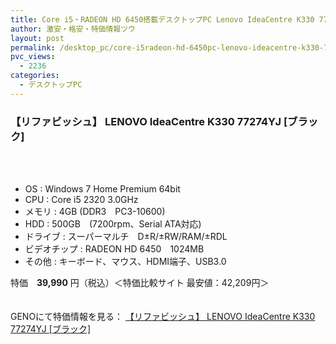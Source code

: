 ```yaml
---
title: Core i5・RADEON HD 6450搭載デスクトップPC Lenovo IdeaCentre K330 77274YJ リファビッシュ特価43990円！
author: 激安・格安・特価情報ツウ
layout: post
permalink: /desktop_pc/core-i5radeon-hd-6450pc-lenovo-ideacentre-k330-77274yj-43990.html
pvc_views:
  - 2236
categories:
  - デスクトップPC
---
```

### 【リファビッシュ】 LENOVO IdeaCentre K330 77274YJ [ブラック]

<div class="img-bg2 img_L">
  <a href="http://px.a8.net/svt/ejp?a8mat=1I0DKG+A2L0YI+1TD2+5ZEMP&#038;a8ejpredirect=http://www.geno-web.jp/shopdetail/001006000006" title="【リファビッシュ】 LENOVO IdeaCentre K330 77274YJ [ブラック]" target="_blank"><br /> </a><br /> <img border="0" src="http://i2.wp.com/www16.a8.net/0.gif?resize=1%2C1" alt="" data-recalc-dims="1" />
</div>

<!--more-->

  * OS : Windows 7 Home Premium 64bit
  * CPU : Core i5 2320 3.0GHz
  * メモリ : 4GB (DDR3　PC3-10600)
  * HDD : 500GB　(7200rpm、Serial ATA対応)
  * ドライブ : スーパーマルチ　D±R/±RW/RAM/±RDL
  * ビデオチップ : RADEON HD 6450　1024MB
  * その他 : キーボード、マウス、HDMI端子、USB3.0

特価　<span class="tokka-price"><strong>39,990</strong></span> 円（税込）＜特価比較サイト 最安値：42,209円＞

　  
GENOにて特価情報を見る： <span class="fs150p"><a href="http://px.a8.net/svt/ejp?a8mat=1I0DKG+A2L0YI+1TD2+5ZEMP&#038;a8ejpredirect=http://www.geno-web.jp/shopdetail/001006000006" target="_blank">【リファビッシュ】 LENOVO IdeaCentre K330 77274YJ [ブラック]</a></span>